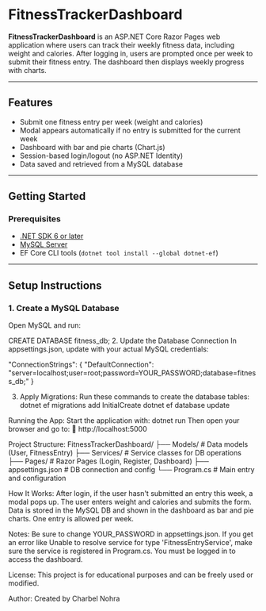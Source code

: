 # FitnessTrackerDashboard

**FitnessTrackerDashboard** is an ASP.NET Core Razor Pages web application where users can track their weekly fitness data, including weight and calories. After logging in, users are prompted once per week to submit their fitness entry. The dashboard then displays weekly progress with charts.

---

## Features

- Submit one fitness entry per week (weight and calories)
- Modal appears automatically if no entry is submitted for the current week
- Dashboard with bar and pie charts (Chart.js)
- Session-based login/logout (no ASP.NET Identity)
- Data saved and retrieved from a MySQL database

---

## Getting Started

### Prerequisites

- [.NET SDK 6 or later](https://dotnet.microsoft.com/download)
- [MySQL Server](https://dev.mysql.com/downloads/)
- EF Core CLI tools (`dotnet tool install --global dotnet-ef`)

---

## Setup Instructions

### 1. Create a MySQL Database

Open MySQL and run:

CREATE DATABASE fitness_db;
2. Update the Database Connection
In appsettings.json, update with your actual MySQL credentials:

"ConnectionStrings": {
  "DefaultConnection": "server=localhost;user=root;password=YOUR_PASSWORD;database=fitness_db;"
}

3. Apply Migrations:
Run these commands to create the database tables:
dotnet ef migrations add InitialCreate
dotnet ef database update

Running the App:
Start the application with:
dotnet run
Then open your browser and go to:
📍 http://localhost:5000

Project Structure:
FitnessTrackerDashboard/
├── Models/            # Data models (User, FitnessEntry)
├── Services/          # Service classes for DB operations
├── Pages/             # Razor Pages (Login, Register, Dashboard)
├── appsettings.json   # DB connection and config
└── Program.cs         # Main entry and configuration

How It Works:
After login, if the user hasn't submitted an entry this week, a modal pops up.
The user enters weight and calories and submits the form.
Data is stored in the MySQL DB and shown in the dashboard as bar and pie charts.
One entry is allowed per week.

Notes:
Be sure to change YOUR_PASSWORD in appsettings.json.
If you get an error like Unable to resolve service for type 'FitnessEntryService', make sure the service is registered in Program.cs.
You must be logged in to access the dashboard.

License:
This project is for educational purposes and can be freely used or modified.

Author:
Created by Charbel Nohra
